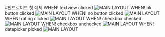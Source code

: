 #안드로이드 첫 예제
WHEN! textview clicked
![MAIN LAYOUT](/app/pics/Screenshot_1479058143.png?raw=true)
WHEN! ok button clicked
![MAIN LAYOUT](/app/pics/Screenshot_1479058146.png?raw=true)
WHEN! no button clicked
![MAIN LAYOUT](/app/pics/Screenshot_1479058149.png?raw=true)
WHEN! rating clicked
![MAIN LAYOUT](/app/pics/Screenshot_1479058152.png?raw=true)
WHEN! checkbox checked
![MAIN LAYOUT](/app/pics/Screenshot_1479058155.png?raw=true)
WHEN! checkbox unchecked
![MAIN LAYOUT](/app/pics/Screenshot_1479058158.png?raw=true)
WHEN! datepicker picked
![MAIN LAYOUT](/app/pics/Screenshot_1479058165.png?raw=true)

